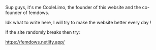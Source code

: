 Sup guys, it's me CooleLimo, the founder of this website and the co-founder of femdows. 

Idk what to write here, I will try to make the website better every day ! 

If the site randomly breaks then try: 

https://femdows.netlify.app/
